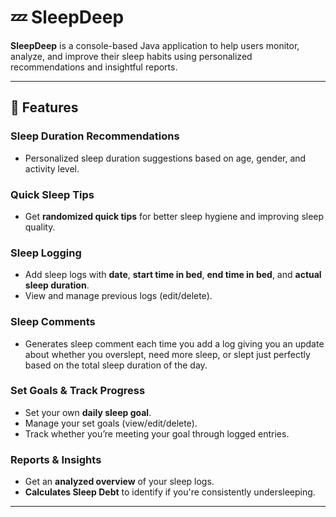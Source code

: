 # 💤 SleepDeep

**SleepDeep** is a console-based Java application to help users monitor, analyze, and improve their sleep habits using personalized recommendations and insightful reports. 

---

## 📌 Features

### Sleep Duration Recommendations
- Personalized sleep duration suggestions based on age, gender, and activity level.

### Quick Sleep Tips
- Get **randomized quick tips** for better sleep hygiene and improving sleep quality.
  
### Sleep Logging
- Add sleep logs with **date**, **start time in bed**, **end time in bed**, and **actual sleep duration**.
- View and manage previous logs (edit/delete).

### Sleep Comments
- Generates sleep comment each time you add a log giving you an update about whether you overslept, need more sleep, or slept just perfectly based on the total sleep duration of the day.

### Set Goals & Track Progress
- Set your own **daily sleep goal**.
- Manage your set goals (view/edit/delete).
- Track whether you’re meeting your goal through logged entries.
  
### Reports & Insights
- Get an **analyzed overview** of your sleep logs.
- **Calculates Sleep Debt** to identify if you're consistently undersleeping.

---

